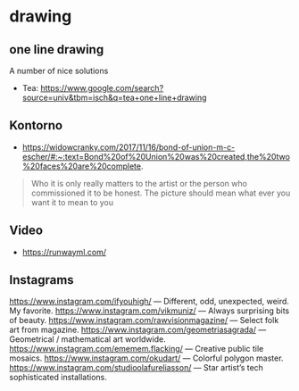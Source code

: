 # drawing

## one line drawing

A number of nice solutions

* Tea: https://www.google.com/search?source=univ&tbm=isch&q=tea+one+line+drawing

## Kontorno

* https://widowcranky.com/2017/11/16/bond-of-union-m-c-escher/#:~:text=Bond%20of%20Union%20was%20created,the%20two%20faces%20are%20complete.
> Who it is only really matters to the artist or the person who commissioned it to be honest. The picture should mean what ever you want it to mean to you

## Video

* https://runwayml.com/

## Instagrams


https://www.instagram.com/ifyouhigh/ — Different, odd, unexpected, weird. My favorite.
https://www.instagram.com/vikmuniz/ — Always surprising bits of beauty.
https://www.instagram.com/rawvisionmagazine/ — Select folk art from magazine.
https://www.instagram.com/geometriasagrada/ — Geometrical / mathematical art worldwide.
https://www.instagram.com/ememem.flacking/ — Creative public tile mosaics.
https://www.instagram.com/okudart/ — Colorful polygon master.
https://www.instagram.com/studioolafureliasson/ — Star artist’s tech sophisticated installations.